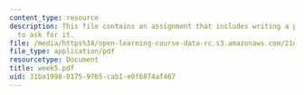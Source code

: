 ```yaml
---
content_type: resource
description: This file contains an assignment that includes writing a play and questions
  to ask for it.
file: /media/https%3A/open-learning-course-data-rc.s3.amazonaws.com/21m-604-playwriting-i-spring-2005/31ba199801759765cab1e0f6874af467_week5.pdf
file_type: application/pdf
resourcetype: Document
title: week5.pdf
uid: 31ba1998-0175-9765-cab1-e0f6874af467
---
```


